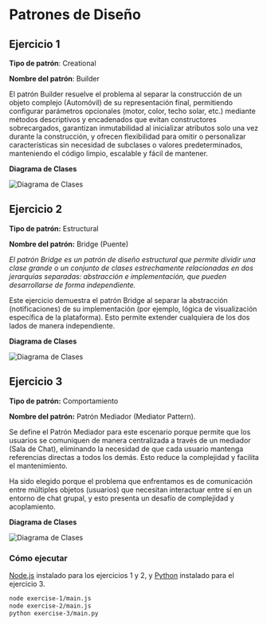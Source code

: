 # Patrones de Diseño

## Ejercicio 1

**Tipo de patrón**: Creational


**Nombre del patrón**: Builder

El patrón Builder resuelve el problema al separar la construcción de un objeto complejo (Automóvil) de su representación final, permitiendo configurar parámetros opcionales (motor, color, techo solar, etc.) mediante métodos descriptivos y encadenados que evitan constructores sobrecargados, garantizan inmutabilidad al inicializar atributos solo una vez durante la construcción, y ofrecen flexibilidad para omitir o personalizar características sin necesidad de subclases o valores predeterminados, manteniendo el código limpio, escalable y fácil de mantener.

**Diagrama de Clases**

![Diagrama de Clases](./exercise-1/diagrama_1.png)

## Ejercicio 2

**Tipo de patrón:** Estructural

**Nombre del patrón:** Bridge (Puente)

_El patrón Bridge es un patrón de diseño estructural que permite dividir una clase grande o un conjunto de clases estrechamente relacionadas en dos jerarquías separadas: abstracción e implementación, que pueden desarrollarse de forma independiente._

Este ejercicio demuestra el patrón Bridge al separar la abstracción (notificaciones) de su implementación (por ejemplo, lógica de visualización específica de la plataforma). Esto permite extender cualquiera de los dos lados de manera independiente.

**Diagrama de Clases**

![Diagrama de Clases](./exercise-2/diagram_2.png)

## Ejercicio 3

**Tipo de patrón:** Comportamiento

**Nombre del patrón:** Patrón Mediador (Mediator Pattern).

Se define el Patrón Mediador para este escenario porque permite que los usuarios se comuniquen de manera centralizada a través de un mediador (Sala de Chat), eliminando la necesidad de que cada usuario mantenga referencias directas a todos los demás. Esto reduce la complejidad y facilita el mantenimiento.

Ha sido elegido porque el problema que enfrentamos es de comunicación entre múltiples objetos (usuarios) que necesitan interactuar entre sí en un entorno de chat grupal, y esto presenta un desafío de complejidad y acoplamiento.

**Diagrama de Clases**

![Diagrama de Clases](./exercise-3/diagram_3.png)


### Cómo ejecutar

[Node.js](https://nodejs.org/) instalado para los ejercicios 1 y 2, y [Python](https://www.python.org/) instalado para el ejercicio 3.

```bash
node exercise-1/main.js
node exercise-2/main.js
python exercise-3/main.py
```
